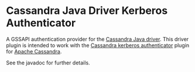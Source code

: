 # Cassandra Java Driver Kerberos Authenticator

A GSSAPI authentication provider for the [Cassandra Java driver](https://github.com/datastax/java-driver).
This driver plugin is intended to work with the 
[Cassandra kerberos authenticator](https://github.com/instaclustr/cassandra-kerberos) plugin for 
[Apache Cassandra](https://cassandra.apache.org/).

See the javadoc for further details.